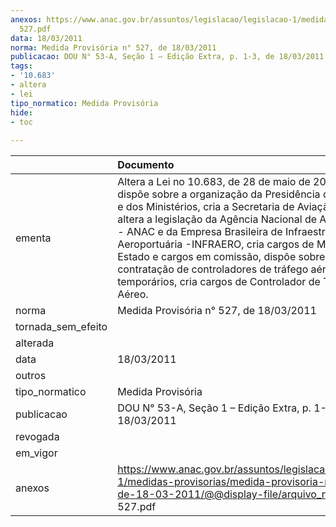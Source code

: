 ```yaml
---
anexos: https://www.anac.gov.br/assuntos/legislacao/legislacao-1/medidas-provisorias/medida-provisoria-ndeg-527-de-18-03-2011/@@display-file/arquivo_norma/MPV
  527.pdf
data: 18/03/2011
norma: Medida Provisória n° 527, de 18/03/2011
publicacao: DOU N° 53-A, Seção 1 – Edição Extra, p. 1-3, de 18/03/2011
tags:
- '10.683'
- altera
- lei
tipo_normatico: Medida Provisória
hide: 
- toc 
 
---
```


|                    | Documento                                                                                                                                                                                                                                                                                                                                                                                                                                                                          |
|:-------------------|:-----------------------------------------------------------------------------------------------------------------------------------------------------------------------------------------------------------------------------------------------------------------------------------------------------------------------------------------------------------------------------------------------------------------------------------------------------------------------------------|
| ementa             | Altera a Lei no 10.683, de 28 de maio de 2003, que dispõe sobre a organização da Presidência da República e dos Ministérios, cria a Secretaria de Aviação Civil, altera a legislação da Agência Nacional de Aviação Civil - ANAC e da Empresa Brasileira de Infraestrutura Aeroportuária -INFRAERO, cria cargos de Ministro de Estado e cargos em comissão, dispõe sobre a contratação de controladores de tráfego aéreo temporários, cria cargos de Controlador de Tráfego Aéreo. |
| norma              | Medida Provisória n° 527, de 18/03/2011                                                                                                                                                                                                                                                                                                                                                                                                                                            |
| tornada_sem_efeito |                                                                                                                                                                                                                                                                                                                                                                                                                                                                                    |
| alterada           |                                                                                                                                                                                                                                                                                                                                                                                                                                                                                    |
| data               | 18/03/2011                                                                                                                                                                                                                                                                                                                                                                                                                                                                         |
| outros             |                                                                                                                                                                                                                                                                                                                                                                                                                                                                                    |
| tipo_normatico     | Medida Provisória                                                                                                                                                                                                                                                                                                                                                                                                                                                                  |
| publicacao         | DOU N° 53-A, Seção 1 – Edição Extra, p. 1-3, de 18/03/2011                                                                                                                                                                                                                                                                                                                                                                                                                         |
| revogada           |                                                                                                                                                                                                                                                                                                                                                                                                                                                                                    |
| em_vigor           |                                                                                                                                                                                                                                                                                                                                                                                                                                                                                    |
| anexos             | https://www.anac.gov.br/assuntos/legislacao/legislacao-1/medidas-provisorias/medida-provisoria-ndeg-527-de-18-03-2011/@@display-file/arquivo_norma/MPV 527.pdf                                                                                                                                                                                                                                                                                                                     |